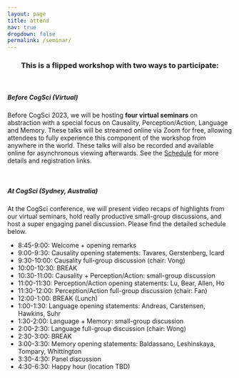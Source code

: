 ```yaml
---
layout: page
title: attend
nav: true
dropdown: false
permalink: /seminar/
---
```


<div style="text-align: center;">
<p><h3>This is a flipped workshop with two ways to participate:</h3></p>
</div>

<br>

<div>
<p><h5><b>Before CogSci (Virtual)</b></h5></p>
</div>

<div>
<p>Before CogSci 2023, we will be hosting <strong>four virtual seminars</strong> on abstraction with a special focus on Causality, Perception/Action, Language and Memory. These talks will be streamed online via Zoom for free, allowing attendees to fully experience this component of the workshop from anywhere in the world. These talks will also be recorded and available online for asynchronous viewing afterwards. See the <a href="../schedule/">Schedule</a> for more details and registration links.</p>
</div>

<br>

<div>

<p><h5><b>At CogSci (Sydney, Australia)</b></h5></p>
</div>

<div>
<p> At the CogSci conference, we will present video recaps of highlights from our virtual seminars, hold really productive small-group discussions, and host a super engaging panel discussion. Please find the detailed schedule below. </p>

<p> <ul> 

<li>8:45-9:00: Welcome + opening remarks</li>
<li>9:00-9:30: Causality opening statements: Tavares, Gerstenberg, Icard </li>
<li>9:30-10:00: Causality full-group discussion (chair: Vong) </li>
<li>10:00-10:30: BREAK </li>
<li>10:30-11:00: Causality + Perception/Action: small-group discussion </li>
<li>11:00-11:30: Perception/Action opening statements: Lu, Bear, Allen, Ho</li>
<li>11:30-12:00: Perception/Action full-group discussion (chair: Fan)</li>
<li>12:00-1:00: BREAK (Lunch)</li>
<li>1:00-1:30: Language opening statements: Andreas, Carstensen, Hawkins, Suhr</li>
<li>1:30-2:00: Language + Memory: small-group discussion</li>
<li>2:00-2:30: Language full-group discussion (chair: Wong)</li>
<li>2:30-3:00: BREAK </li>
<li>3:00-3:30: Memory opening statements: Baldassano, Leshinskaya, Tompary, Whittington </li>
<li>3:30-4:30: Panel discussion </li>
<li>4:30-6:30: Happy hour (location TBD) </li>

</ul> </p> 

</div>
